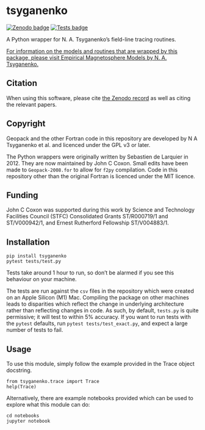 # tsyganenko

[![Zenodo badge](https://zenodo.org/badge/190026596.svg)](https://doi.org/10.5281/zenodo.3937276)
[![Tests badge](https://github.com/johncoxon/tsyganenko/actions/workflows/tests.yaml/badge.svg)](https://github.com/johncoxon/tsyganenko/actions/workflows/tests.yaml)

A Python wrapper for N. A. Tsyganenko’s field-line tracing routines.

[For information on the models and routines that are wrapped by this package, please visit Empirical Magnetosphere
Models by N. A. Tsyganenko.](https://geo.phys.spbu.ru/~tsyganenko/empirical-models/)

## Citation

When using this software, please cite [the Zenodo record](https://doi.org/10.5281/zenodo.3937277) as well as citing the relevant papers.

## Copyright

Geopack and the other Fortran code in this repository are developed by N A Tsyganenko et al. and licenced under the GPL
v3 or later.

The Python wrappers were originally written by Sebastien de Larquier in 2012. They are now maintained by John C Coxon.
Small edits have been made to `Geopack-2008.for` to allow for `f2py` compilation. Code in this repository other than the
original Fortran is licenced under the MIT licence.

## Funding

John C Coxon was supported during this work by Science and Technology Facilities Council (STFC) Consolidated Grants 
ST/R000719/1 and ST/V000942/1, and Ernest Rutherford Fellowship ST/V004883/1.

## Installation

    pip install tsyganenko
    pytest tests/test.py

Tests take around 1 hour to run, so don’t be alarmed if you see this behaviour on your machine.

The tests are run against the `csv` files in the repository which were created on an Apple Silicon (M1) Mac. Compiling 
the package on other machines leads to disparities which reflect the change in underlying architecture rather than
reflecting changes in code. As such, by default, `tests.py` is quite permissive; it will test to within 5% accuracy. If
you want to run tests with the `pytest` defaults, run `pytest tests/test_exact.py`, and expect a large number of tests
to fail.

## Usage

To use this module, simply follow the example provided in the Trace object docstring.

    from tsyganenko.trace import Trace
    help(Trace)

Alternatively, there are example notebooks provided which can be used to explore what this module can do:

    cd notebooks
    jupyter notebook